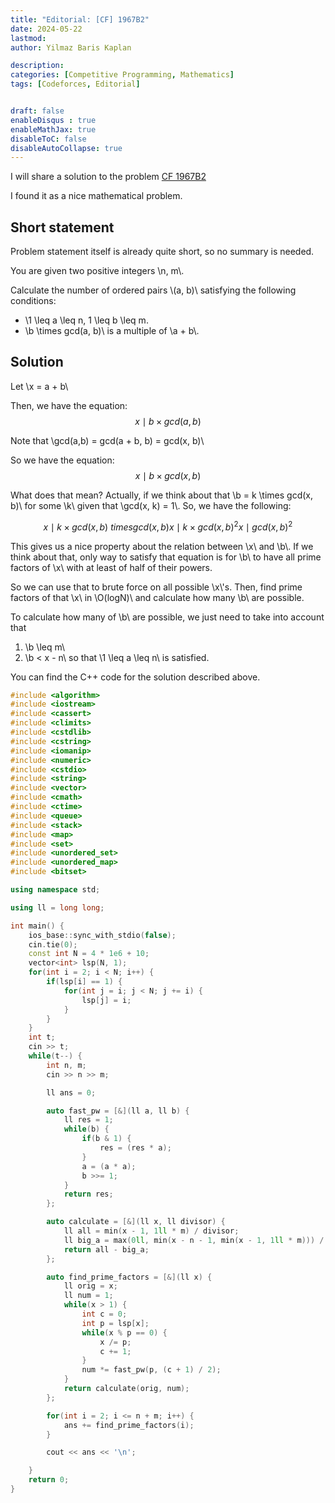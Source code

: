 ```yaml
---
title: "Editorial: [CF] 1967B2"
date: 2024-05-22
lastmod: 
author: Yilmaz Baris Kaplan

description: 
categories: [Competitive Programming, Mathematics]
tags: [Codeforces, Editorial]


draft: false
enableDisqus : true
enableMathJax: true
disableToC: false
disableAutoCollapse: true
---
```


I will share a solution to the problem [CF 1967B2](https://codeforces.com/contest/1967/problem/B2)

I found it as a nice mathematical problem.

## Short statement
Problem statement itself is already quite short, so no summary is needed.

You are given two positive integers \\n, m\\.

Calculate the number of ordered pairs \\(a, b)\\ satisfying the following conditions:

- \\1 \leq a \leq n, 1 \leq b \leq m.
- \\b \times gcd(a, b)\\ is a multiple of \\a + b\\.

## Solution

Let \\x = a + b\\

Then, we have the equation:
$$
x \mid b \times gcd(a, b) 
$$

Note that \\gcd(a,b) = gcd(a + b, b) = gcd(x, b)\\

So we have the equation:
$$
x \mid b \times gcd(x, b)
$$

What does that mean? Actually, if we think about that \\b = k \times gcd(x, b)\\ for some \\k\\ given that \\gcd(x, k) = 1\\. So, we have the following:

$$
x \mid k \times gcd(x, b) \ times gcd(x, b)
x \mid k \times gcd(x, b)^2
x \mid gcd(x, b)^2
$$

This gives us a nice property about the relation between \\x\\ and \\b\\. If we think about that, only way to satisfy that equation is for \\b\\ to have all prime factors of \\x\\ with at least of half of their powers.

So we can use that to brute force on all possible \\x\\'s. Then, find prime factors of that \\x\\ in \\O(logN)\\ and calculate how many \\b\\ are possible.

To calculate how many of \\b\\ are possible, we just need to take into account that

1. \\b \leq m\\
2. \\b < x - n\\ so that \\1 \leq a \leq n\\ is satisfied.


You can find the C++ code for the solution described above.

```c++
#include <algorithm>
#include <iostream>
#include <cassert>
#include <climits>
#include <cstdlib>
#include <cstring>
#include <iomanip>
#include <numeric>
#include <cstdio>
#include <string>
#include <vector>
#include <cmath>
#include <ctime>
#include <queue>
#include <stack>
#include <map>
#include <set>
#include <unordered_set>
#include <unordered_map>
#include <bitset>

using namespace std;

using ll = long long;

int main() {
    ios_base::sync_with_stdio(false);
    cin.tie(0);
    const int N = 4 * 1e6 + 10;
    vector<int> lsp(N, 1);
    for(int i = 2; i < N; i++) {
        if(lsp[i] == 1) {
            for(int j = i; j < N; j += i) {
                lsp[j] = i;
            }
        }
    }
    int t;
    cin >> t;
    while(t--) {
        int n, m;
        cin >> n >> m;

        ll ans = 0;

        auto fast_pw = [&](ll a, ll b) {
            ll res = 1;
            while(b) {
                if(b & 1) {
                    res = (res * a);
                }
                a = (a * a);
                b >>= 1;
            }
            return res;
        };

        auto calculate = [&](ll x, ll divisor) {
            ll all = min(x - 1, 1ll * m) / divisor;
            ll big_a = max(0ll, min(x - n - 1, min(x - 1, 1ll * m))) / divisor;
            return all - big_a;
        };

        auto find_prime_factors = [&](ll x) {
            ll orig = x;
            ll num = 1;
            while(x > 1) {
                int c = 0;
                int p = lsp[x];
                while(x % p == 0) {
                    x /= p;
                    c += 1;
                }
                num *= fast_pw(p, (c + 1) / 2);
            }
            return calculate(orig, num);
        };

        for(int i = 2; i <= n + m; i++) {
            ans += find_prime_factors(i);
        }

        cout << ans << '\n';

    }
    return 0;
}

```


